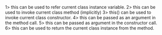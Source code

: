 1> this can be used to refer current class instance variable.
2> this can be used to invoke current class method (implicitly)
3> this() can be used to invoke current class constructor.
4> this can be passed as an argument in the method call.
5> this can be passed as argument in the constructor call.
6> this can be used to return the current class instance from the method.